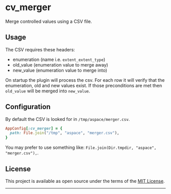 # cv_merger

Merge controlled values using a CSV file.

## Usage

The CSV requires these headers:

- enumeration (name i.e. `extent_extent_type`)
- old_value (enumeration value to merge away)
- new_value (enumeration value to merge into)

On startup the plugin will process the csv. For each row it will
verify that the enumeration, old and new values exist. If those
preconditions are met then `old_value` will be merged into `new_value`.

## Configuration

By default the CSV is looked for in `/tmp/aspace/merger.csv`.

```ruby
AppConfig[:cv_merger] = {
  path: File.join("/tmp", "aspace", "merger.csv"),
}
```

You may prefer to use something like: `File.join(Dir.tmpdir, "aspace", "merger.csv"),`.

## License

This project is available as open source under the terms of the [MIT License](http://opensource.org/licenses/MIT).

---